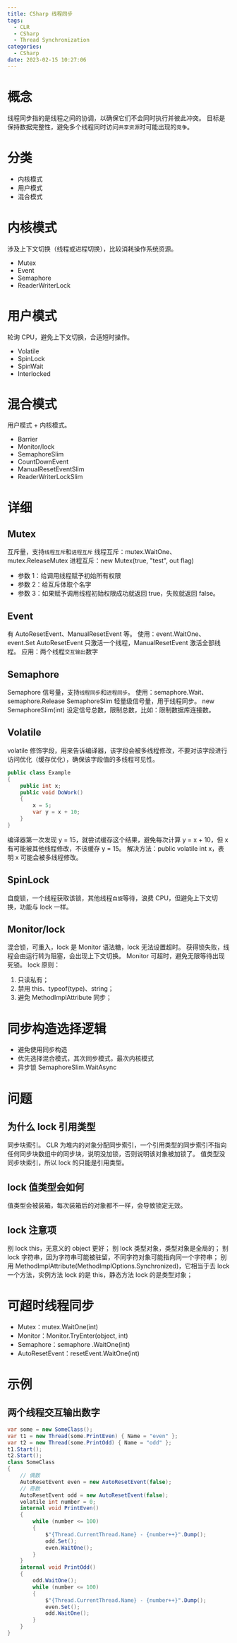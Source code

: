 ```yaml
---
title: CSharp 线程同步
tags:
  - CLR
  - CSharp
  - Thread Synchronization
categories:
  - CSharp
date: 2023-02-15 10:27:06
---
```


# 概念

线程同步指的是线程之间的协调，以确保它们不会同时执行并彼此冲突。
目标是保持数据完整性，避免多个线程同时访问`共享资源`时可能出现的`竞争`。

# 分类

- 内核模式
- 用户模式
- 混合模式

# 内核模式

涉及上下文切换（线程或进程切换），比较消耗操作系统资源。

- Mutex
- Event
- Semaphore
- ReaderWriterLock

# 用户模式

轮询 CPU，避免上下文切换，合适短时操作。

- Volatile
- SpinLock
- SpinWait
- Interlocked

# 混合模式

用户模式 + 内核模式。

- Barrier
- Monitor/lock
- SemaphoreSlim
- CountDownEvent
- ManualResetEventSlim
- ReaderWriterLockSlim

# 详细

## Mutex

互斥量，支持`线程互斥`和`进程互斥`
线程互斥：mutex.WaitOne、mutex.ReleaseMutex
进程互斥：new Mutex(true, "test", out flag)

- 参数 1：给调用线程赋予初始所有权限
- 参数 2：给互斥体取个名字
- 参数 3：如果赋予调用线程初始权限成功就返回 true，失败就返回 false。

## Event

有 AutoResetEvent、ManualResetEvent 等。
使用：event.WaitOne、event.Set
AutoResetEvent 只激活一个线程，ManualResetEvent 激活全部线程。
应用：两个线程`交互输出`数字

## Semaphore

Semaphore 信号量，支持`线程同步`和`进程同步`。
使用：semaphore.Wait、semaphore.Release
SemaphoreSlim 轻量级信号量，用于线程同步。
new SemaphoreSlim(int) 设定信号总数，限制总数，比如：限制数据库连接数。

## Volatile

volatile 修饰字段，用来告诉编译器，该字段会被多线程修改，不要对该字段进行访问优化（缓存优化），确保该字段值的多线程可见性。

```c#
public class Example
{
    public int x;
    public void DoWork()
    {
        x = 5;
        var y = x + 10;
    }
}
```

编译器第一次发现 y = 15，就尝试缓存这个结果，避免每次计算 y = x + 10，但 x 有可能被其他线程修改，不该缓存 y = 15。
解决方法：public volatile int x，表明 x 可能会被多线程修改。

## SpinLock

自旋锁，一个线程获取该锁，其他线程`自旋`等待，浪费 CPU，但避免上下文切换，功能与 lock 一样。

## Monitor/lock

混合锁，可重入，lock 是 Monitor 语法糖，lock 无法设置超时。
获得锁失败，线程会由运行转为阻塞，会出现上下文切换。
Monitor 可超时，避免无限等待出现死锁。
lock 原则：

1. 只读私有；
2. 禁用 this、typeof(type)、string；
3. 避免 MethodImplAttribute 同步；

# 同步构造选择逻辑

- 避免使用同步构造
- 优先选择混合模式，其次同步模式，最次内核模式
- 异步锁 SemaphoreSlim.WaitAsync

# 问题

## 为什么 lock 引用类型

同步块索引。
CLR 为堆内的对象分配同步索引，一个引用类型的同步索引不指向任何同步块数组中的同步块，说明没加锁，否则说明该对象被加锁了。
值类型没同步块索引，所以 lock 的只能是引用类型。

## lock 值类型会如何

值类型会被装箱，每次装箱后的对象都不一样，会导致锁定无效。

## lock 注意项

别 lock this，无意义的 object 更好；
别 lock 类型对象，类型对象是全局的；
别 lock 字符串，因为字符串可能被驻留，不同字符对象可能指向同一个字符串；
别用 MethodImplAttribute(MethodImplOptions.Synchronized)，它相当于去 lock 一个方法，实例方法 lock 的是 this，静态方法 lock 的是类型对象；

# 可超时线程同步

- Mutex：mutex.WaitOne(int)
- Monitor：Monitor.TryEnter(object, int)
- Semaphore：semaphore .WaitOne(int)
- AutoResetEvent：resetEvent.WaitOne(int)

# 示例

## 两个线程交互输出数字

```c#
var some = new SomeClass();
var t1 = new Thread(some.PrintEven) { Name = "even" };
var t2 = new Thread(some.PrintOdd) { Name = "odd" };
t1.Start();
t2.Start();
class SomeClass
{
    // 偶数
    AutoResetEvent even = new AutoResetEvent(false);
    // 奇数
    AutoResetEvent odd = new AutoResetEvent(false);
    volatile int number = 0;
    internal void PrintEven()
    {
        while (number <= 100)
        {
            $"{Thread.CurrentThread.Name} - {number++}".Dump();
            odd.Set();
            even.WaitOne();
        }
    }
    internal void PrintOdd()
    {
        odd.WaitOne();
        while (number <= 100)
        {
            $"{Thread.CurrentThread.Name} - {number++}".Dump();
            even.Set();
            odd.WaitOne();
        }
    }
}
```
